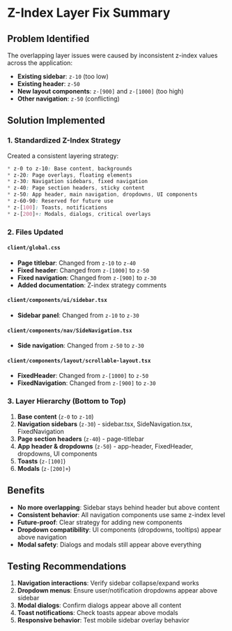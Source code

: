 # Z-Index Layer Fix Summary

## Problem Identified
The overlapping layer issues were caused by inconsistent z-index values across the application:

- **Existing sidebar**: `z-10` (too low)
- **Existing header**: `z-50` 
- **New layout components**: `z-[900]` and `z-[1000]` (too high)
- **Other navigation**: `z-50` (conflicting)

## Solution Implemented

### 1. Standardized Z-Index Strategy
Created a consistent layering strategy:

```css
* z-0 to z-10: Base content, backgrounds
* z-20: Page overlays, floating elements  
* z-30: Navigation sidebars, fixed navigation
* z-40: Page section headers, sticky content
* z-50: App header, main navigation, dropdowns, UI components
* z-60-90: Reserved for future use
* z-[100]: Toasts, notifications
* z-[200]+: Modals, dialogs, critical overlays
```

### 2. Files Updated

#### `client/global.css`
- **Page titlebar**: Changed from `z-10` to `z-40`
- **Fixed header**: Changed from `z-[1000]` to `z-50`
- **Fixed navigation**: Changed from `z-[900]` to `z-30`
- **Added documentation**: Z-index strategy comments

#### `client/components/ui/sidebar.tsx`
- **Sidebar panel**: Changed from `z-10` to `z-30`

#### `client/components/nav/SideNavigation.tsx`
- **Side navigation**: Changed from `z-50` to `z-30`

#### `client/components/layout/scrollable-layout.tsx`
- **FixedHeader**: Changed from `z-[1000]` to `z-50`
- **FixedNavigation**: Changed from `z-[900]` to `z-30`

### 3. Layer Hierarchy (Bottom to Top)
1. **Base content** (`z-0` to `z-10`)
2. **Navigation sidebars** (`z-30`) - sidebar.tsx, SideNavigation.tsx, FixedNavigation
3. **Page section headers** (`z-40`) - page-titlebar
4. **App header & dropdowns** (`z-50`) - app-header, FixedHeader, dropdowns, UI components
5. **Toasts** (`z-[100]`)
6. **Modals** (`z-[200]+`)

## Benefits
- **No more overlapping**: Sidebar stays behind header but above content
- **Consistent behavior**: All navigation components use same z-index level
- **Future-proof**: Clear strategy for adding new components
- **Dropdown compatibility**: UI components (dropdowns, tooltips) appear above navigation
- **Modal safety**: Dialogs and modals still appear above everything

## Testing Recommendations
1. **Navigation interactions**: Verify sidebar collapse/expand works
2. **Dropdown menus**: Ensure user/notification dropdowns appear above sidebar
3. **Modal dialogs**: Confirm dialogs appear above all content
4. **Toast notifications**: Check toasts appear above modals
5. **Responsive behavior**: Test mobile sidebar overlay behavior

